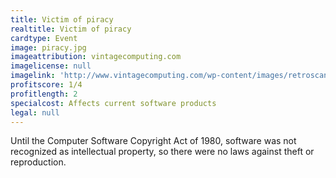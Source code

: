 ```yaml
---
title: Victim of piracy
realtitle: Victim of piracy
cardtype: Event
image: piracy.jpg
imageattribution: vintagecomputing.com
imagelicense: null
imagelink: 'http://www.vintagecomputing.com/wp-content/images/retroscan/piracy_byte_large.jpg'
profitscore: 1/4
profitlength: 2
specialcost: Affects current software products
legal: null
---
```


Until the Computer Software Copyright Act of 1980, software was not recognized as intellectual property, so there were no laws against theft or reproduction.
